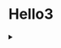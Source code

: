 # Hello3

<details>
<summary></summary>

[![CodeQL](https://github.com/dai2024/Hello3/actions/workflows/codeql.yml/badge.svg)](https://github.com/dai2024/Hello3/actions/workflows/codeql.yml)

[![C/C++ CI](https://github.com/dai2024/Hello3/actions/workflows/c-cpp.yml/badge.svg)](https://github.com/dai2024/Hello3/actions/workflows/c-cpp.yml)

</details>
